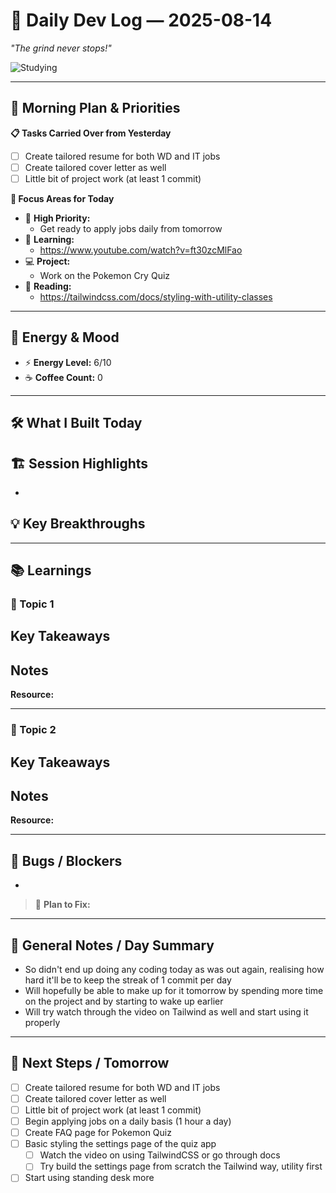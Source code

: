 # 🚀 Daily Dev Log — 2025-08-14

*"The grind never stops!"*  

![Studying](https://i.pinimg.com/originals/d8/6f/3a/d86f3ab8192f5589eca93cd7725ad8e4.gif)  

---

## 🌅 Morning Plan & Priorities  

**📋 Tasks Carried Over from Yesterday**  
- [ ] Create tailored resume for both WD and IT jobs
- [ ] Create tailored cover letter as well
- [ ] Little bit of project work (at least 1 commit)

**🎯 Focus Areas for Today**  
- 🔴 **High Priority:**  
	- Get ready to apply jobs daily from tomorrow
- 📘 **Learning:**  
	- https://www.youtube.com/watch?v=ft30zcMlFao
- 💻 **Project:**  
	-  Work on the Pokemon Cry Quiz
- 📖 **Reading:**  
	- https://tailwindcss.com/docs/styling-with-utility-classes

---

## 🔋 Energy & Mood  

- ⚡ **Energy Level:** 6/10  
- ☕ **Coffee Count:** 0

---

## 🛠️ What I Built Today  

**🏗️ Session Highlights**  
-  
- 

**💡 Key Breakthroughs**  
-  

---

## 📚 Learnings  

### 📌 Topic 1  
**Key Takeaways**  
-  

**Notes**  
-  

**Resource:**  

---

### 📌 Topic 2  
**Key Takeaways**  
-  

**Notes**  
-  

**Resource:**  

---

## 🐛 Bugs / Blockers  

-  

> 🎯 **Plan to Fix:**  

---

## 📝 General Notes / Day Summary  

-  So didn't end up doing any coding today as was out again, realising how hard it'll be to keep the streak of 1 commit per day
- Will hopefully be able to make up for it tomorrow by spending more time on the project and by starting to wake up earlier
- Will try watch through the video on Tailwind as well and start using it properly

---

## 🔮 Next Steps / Tomorrow  

- [ ] Create tailored resume for both WD and IT jobs
- [ ] Create tailored cover letter as well
- [ ] Little bit of project work (at least 1 commit)
- [ ] Begin applying jobs on a daily basis (1 hour a day)
- [ ] Create FAQ page for Pokemon Quiz
- [ ] Basic styling the settings page of the quiz app
	- [ ] Watch the video on using TailwindCSS or go through docs
	- [ ] Try build the settings page from scratch the Tailwind way, utility first
- [ ] Start using standing desk more